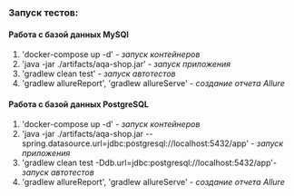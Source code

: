 ### Запуск тестов:
#### Работа с базой данных MySQl
1. 'docker-compose up -d' - *запуск контейнеров*
2. 'java -jar ./artifacts/aqa-shop.jar' - *запуск приложения*
3. 'gradlew clean test' - *запуск автотестов*
4. 'gradlew allureReport', 'gradlew allureServe' - *создание отчета Allure*

#### Работа с базой данных PostgreSQL
1. 'docker-compose up -d' - *запуск контейнеров*
2. 'java -jar ./artifacts/aqa-shop.jar --spring.datasource.url=jdbc:postgresql://localhost:5432/app' - *запуск приложения*
3. 'gradlew clean test -Ddb.url=jdbc:postgresql://localhost:5432/app'- *запуск автотестов*
4. 'gradlew allureReport', 'gradlew allureServe' - *создание отчета Allure*
